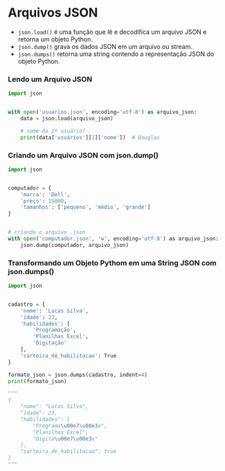 # Arquivos JSON


- ``json.load()`` é uma função que lê e decodifica um arquivo JSON e retorna um objeto Python.
- ``json.dump()`` grava os dados JSON em um arquivo ou stream.
- ``json.dumps()`` retorna uma string contendo a representação JSON do objeto Python.


### Lendo um Arquivo JSON


````python
import json


with open('usuarios.json', encoding='utf-8') as arquivo_json:
    data = json.load(arquivo_json)

    # nome do 2º usuário?
    print(data['usuários'][1]['nome'])  # Douglas
````


### Criando um Arquivo JSON com json.dump()


````python
import json


computador = {
    'marca': 'Dell',
    'preço': 15000,
    'tamanhos': ['pequeno', 'médio', 'grande']
}


# criando o arquivo .json
with open('computador.json', 'w', encoding='utf-8') as arquivo_json:
    json.dump(computador, arquivo_json)
````


### Transformando um Objeto Pythom em uma String JSON com json.dumps()


````python
import json


cadastro = {
    'nome': 'Lucas Silva',
    'idade': 23,
    'habilidades': [
        'Programação',
        'Planilhas Excel',
        'Digitação'
    ],
    'carteira_de_habilitacao': True
}

formato_json = json.dumps(cadastro, indent=4)
print(formato_json)

"""
{
    "nome": "Lucas Silva",
    "idade": 23,
    "habilidades": [
        "Programa\u00e7\u00e3o",
        "Planilhas Excel",
        "Digita\u00e7\u00e3o"
    ],
    "carteira_de_habilitacao": true
}
"""
````